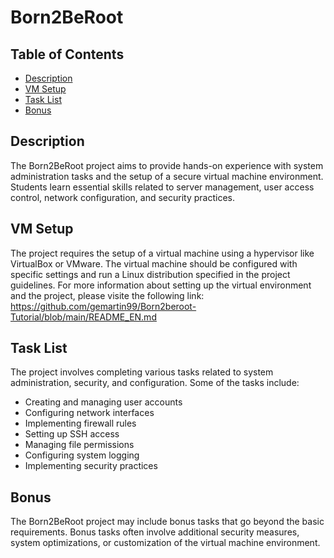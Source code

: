 # Born2BeRoot

## Table of Contents

- [Description](#description)
- [VM Setup](#vm-setup)
- [Task List](#task-list)
- [Bonus](#bonus)

## Description

The Born2BeRoot project aims to provide hands-on experience with system administration tasks and the setup of a secure virtual machine environment. Students learn essential skills related to server management, user access control, network configuration, and security practices.

## VM Setup

The project requires the setup of a virtual machine using a hypervisor like VirtualBox or VMware. The virtual machine should be configured with specific settings and run a Linux distribution specified in the project guidelines. For more information about setting up the virtual environment and the project, please visite the following link:
https://github.com/gemartin99/Born2beroot-Tutorial/blob/main/README_EN.md

## Task List

The project involves completing various tasks related to system administration, security, and configuration. Some of the tasks include:

- Creating and managing user accounts
- Configuring network interfaces
- Implementing firewall rules
- Setting up SSH access
- Managing file permissions
- Configuring system logging
- Implementing security practices

## Bonus

The Born2BeRoot project may include bonus tasks that go beyond the basic requirements. Bonus tasks often involve additional security measures, system optimizations, or customization of the virtual machine environment.
